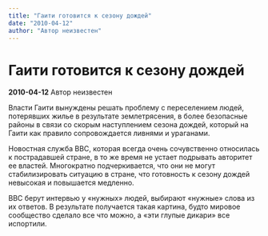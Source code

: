 ```yaml
---
title: "Гаити готовится к сезону дождей"
date: "2010-04-12"
author: "Автор неизвестен"
---
```


# Гаити готовится к сезону дождей

**2010-04-12** Автор неизвестен

Власти Гаити вынуждены решать проблему с переселением людей, потерявших жилье в результате землетрясения, в более безопасные районы в связи со скорым наступлением сезона дождей, который на Гаити как правило сопровождается ливнями и ураганами.

Новостная служба BBC, которая всегда очень сочувственно относилась к пострадавшей стране, в то же время не устает подрывать авторитет ее властей. Многократно подчеркивается, что они не могут стабилизировать ситуацию в стране, что готовность к сезону дождей невысокая и повышается медленно.

BBC берут интервью у «нужных» людей, выбирают «нужные» слова из их ответов. В результате получается такая картина, будто мировое сообщество сделало все что можно, а «эти глупые дикари» все испортили.
